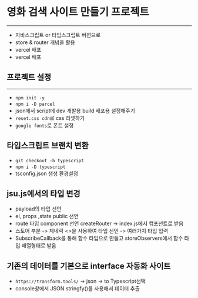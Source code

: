 # 영화 검색 사이트 만들기 프로젝트 <br/>
---
- 자바스크립트 or 타입스크립트 버젼으로 <br/>
- store & router 개념을 활용 <br/>
- vercel 배포 
- vercel 배포 

## 프로젝트 설정 <br/>
---
- `npm init -y`<br/>
- `npm i -D parcel `<br/>
-  json에서 script에 dev 개발용 build 배포용 설정해주기 <br/>
- `reset.css cdn`로 css 리셋하기 <br/>
- `google fonts`로 폰트 설정 <br/>



## 타입스크립트 브랜치 변환 <br/>
- `git checkout -b typescript`<br/>
- `npm i -D typescript`<br/>
- tsconfig.json 생성 환경설정 <br/>

## jsu.js에서의 타입 변경 <br/>
- payload의 타입 선언 <br/>
- el, props ,state public 선언 <br/>
- route 타입 component 선언 createRouter -> index.js에서 컴포넌트로 받음 <br/>
- 스토어 부분 -> 제네릭 <>을 사용하여 타입 선언 -> 여러가지 타입 입력 <br/> 
- SubscribeCallback를 통해 함수 타입으로 만들고 storeObservers에서 함수 타입 배열형태로 받음<br/> 

## 기존의 데이터를 기본으로 interface 자동화 사이트<br/>
- `https://transform.tools/` -> json -> to Typescript선택<br/>
- console창에서 JSON.stringfy()를 사용해서 데이터 추출<br/>


